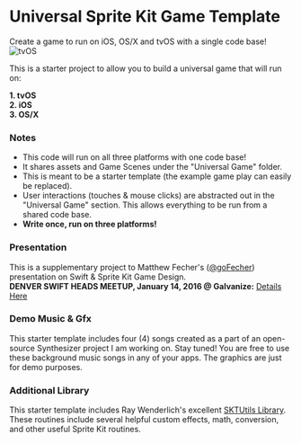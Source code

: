 # Universal Sprite Kit Game Template
Create a game to run on iOS, OS/X and tvOS with a single code base!
![tvOS](http://i.giphy.com/3o8dp0eJZvEuNHVlGU.gif)

This is a starter project to allow you to build a universal game that will run on:

**1. tvOS  
2. iOS  
3. OS/X**

### Notes

- This code will run on all three platforms with one code base! 
- It shares assets and Game Scenes under the "Universal Game" folder. 
- This is meant to be a starter template (the example game play can easily be replaced).
- User interactions (touches & mouse clicks) are abstracted out in the "Universal Game" section. This allows everything to be run from a shared code base.  
- **Write once, run on three platforms!**

### Presentation
This is a supplementary project to Matthew Fecher's ([@goFecher](http://twitter.com/goFecher)) presentation on Swift & Sprite Kit Game Design.  
**DENVER SWIFT HEADS MEETUP, January 14, 2016 @ Galvanize:** [Details Here](http://www.meetup.com/Denver-Swift-Heads/events/225216170/)

### Demo Music & Gfx

This starter template includes four (4) songs created as a part of an open-source Synthesizer project I am working on. Stay tuned!  You are free to use these background music songs in any of your apps. The graphics are just for demo purposes.

### Additional Library

This starter template includes Ray Wenderlich's excellent [SKTUtils Library](https://github.com/raywenderlich/SKTUtils). These routines include several helpful custom effects, math, conversion, and other useful Sprite Kit routines.
